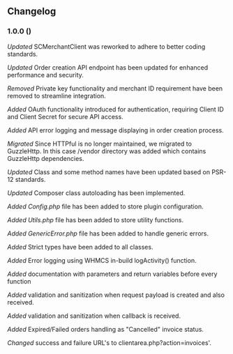 ## Changelog

### 1.0.0 ()

_Updated_ SCMerchantClient was reworked to adhere to better coding standards.

_Updated_ Order creation API endpoint has been updated for enhanced performance and security.

_Removed_ Private key functionality and merchant ID requirement have been removed to streamline integration.

_Added_ OAuth functionality introduced for authentication, requiring Client ID and Client Secret for secure API access.

_Added_ API error logging and message displaying in order creation process.

_Migrated_ Since HTTPful is no longer maintained, we migrated to GuzzleHttp. In this case /vendor directory was added which contains GuzzleHttp dependencies.

_Updated_ Class and some method names have been updated based on PSR-12 standards.

_Updated_ Composer class autoloading has been implemented.

_Added_ _Config.php_ file has been added to store plugin configuration.

_Added_ _Utils.php_ file has been added to store utility functions.

_Added_ _GenericError.php_ file has been added to handle generic errors.

_Added_ Strict types have been added to all classes.

_Added_ Error logging using WHMCS in-build logActivity() function.

_Added_ documentation with parameters and return variables before every function

_Added_ validation and sanitization when request payload is created and also received.

_Added_ validation and sanitization when callback is received.

_Added_ Expired/Failed orders handling as "Cancelled" invoice status.

_Changed_ success and failure URL's to clientarea.php?action=invoices'.
